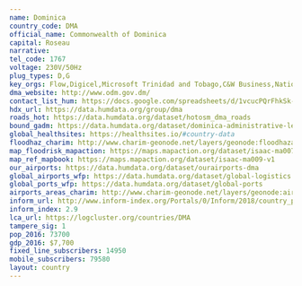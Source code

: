 ```yaml
---
name: Dominica
country_code: DMA
official_name: Commonwealth of Dominica
capital: Roseau
narrative:
tel_code: 1767
voltage: 230V/50Hz
plug_types: D,G
key_orgs: Flow,Digicel,Microsoft Trinidad and Tobago,C&W Business,National Telecommunication Regulatory Commission Dominica,ECTEL (Eastern Caribbean Telecommunications Authority),Marpin 2K4,Dominica National Internet Exchange Point
dma_website: http://www.odm.gov.dm/
contact_list_hum: https://docs.google.com/spreadsheets/d/1vcucPQrFhkSk-23eniyJfpfbPoSS9yBBEXEVdjkfe_8/edit#gid=0
hdx_url: https://data.humdata.org/group/dma
roads_hot: https://data.humdata.org/dataset/hotosm_dma_roads
bound_gadm: https://data.humdata.org/dataset/dominica-administrative-level-0-national-and-level-1-boundaries-form-gadm
global_healthsites: https://healthsites.io/#country-data
floodhaz_charim: http://www.charim-geonode.net/layers/geonode:floodhazarddom160412
map_floodrisk_mapaction: https://maps.mapaction.org/dataset/isaac-ma007-v1
map_ref_mapbook: https://maps.mapaction.org/dataset/isaac-ma009-v1
our_airports: https://data.humdata.org/dataset/ourairports-dma
global_airports_wfp: https://data.humdata.org/dataset/global-logistics
global_ports_wfp: https://data.humdata.org/dataset/global-ports
airports_areas_charim: http://www.charim-geonode.net/layers/geonode:airports_areas
inform_url: http://www.inform-index.org/Portals/0/Inform/2018/country_profiles/DMA.pdf
inform_index: 2.9
lca_url: https://logcluster.org/countries/DMA
tampere_sig: 1
pop_2016: 73700
gdp_2016: $7,700
fixed_line_subscribers: 14950
mobile_subscribers: 79580
layout: country
---
```

